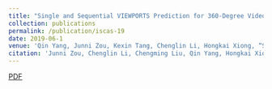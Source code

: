 ```yaml
---
title: "Single and Sequential VIEWPORTS Prediction for 360-Degree Video Streaming"
collection: publications
permalink: /publication/iscas-19
date: 2019-06-1
venue: 'Qin Yang, Junni Zou, Kexin Tang, Chenglin Li, Hongkai Xiong, “Single and Sequential VIEWPORTS Prediction for 360-Degree Video Streaming”, accepted by IEEE Int’l Symposium on Circuits & Systems (ISCAS)'
citation: 'Junni Zou, Chenglin Li, Chengming Liu, Qin Yang, Hongkai Xiong, Eckehard Steinbach, “Probabilistic Tile Visibility-Based Server-Side Rate Adaptation for Adaptive 360-Degree Video Streaming”, accepted by IEEE Journal of Selected Topics in Signal Processing (JSTSP).'
---
```

[PDF](http://QinYang12.github.io/files/iscas-19.pdf)
